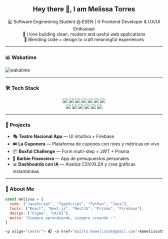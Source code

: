 <h2 align="center">Hey there 👋, I am <b>Melissa Torres</b></h2>

<p align="center">
💻 Software Engineering Student @ ESEN | 🌐 Frontend Developer & UX/UI Enthusiast <br/>
🚀 I love building clean, modern and useful web applications <br/>
🎨 Blending code + design to craft meaningful experiences
</p>

---

### 📊 Wakatime
![wakatime](https://wakatime.com/badge/user/your-wakatime-id.svg)

---

### 🛠️ Tech Stack
<p align="center">
  <img src="https://img.shields.io/badge/JavaScript-F7DF1E?logo=javascript&logoColor=000&style=for-the-badge" />
  <img src="https://img.shields.io/badge/TypeScript-3178C6?logo=typescript&logoColor=fff&style=for-the-badge" />
  <img src="https://img.shields.io/badge/React-61DAFB?logo=react&logoColor=000&style=for-the-badge" />
  <img src="https://img.shields.io/badge/Next.js-000000?logo=next.js&logoColor=fff&style=for-the-badge" />
  <img src="https://img.shields.io/badge/Tailwind_CSS-38B2AC?logo=tailwind-css&logoColor=fff&style=for-the-badge" />
  <img src="https://img.shields.io/badge/Ant_Design-0170FE?logo=ant-design&logoColor=fff&style=for-the-badge" />
  <img src="https://img.shields.io/badge/Figma-F24E1E?logo=figma&logoColor=fff&style=for-the-badge" />
  <br/>
  <img src="https://img.shields.io/badge/NestJS-E0234E?logo=nestjs&logoColor=fff&style=for-the-badge" />
  <img src="https://img.shields.io/badge/Prisma-2D3748?logo=prisma&logoColor=fff&style=for-the-badge" />
  <img src="https://img.shields.io/badge/Firebase-FFCA28?logo=firebase&logoColor=000&style=for-the-badge" />
  <img src="https://img.shields.io/badge/MongoDB-47A248?logo=mongodb&logoColor=fff&style=for-the-badge" />
  <img src="https://img.shields.io/badge/SQL-336791?logo=postgresql&logoColor=fff&style=for-the-badge" />
  <img src="https://img.shields.io/badge/Git-F05032?logo=git&logoColor=fff&style=for-the-badge" />
</p>

---

### 🚀 Projects
- 🎭 **Teatro Nacional App** — UI intuitiva + Firebase
- 🎟️ **La Cuponera** — Plataforma de cupones con roles y métricas en vivo
- 📦 **Boxful Challenge** — Form multi-step + JWT + Prisma
- 💸 **Barbie Financiera** — App de presupuestos personales
- 📊 **Dashboards con IA** — Analiza CSV/XLSX y crea gráficas instantáneas

---

### 🌱 About Me
```js
const melissa = {
  code: ["JavaScript", "TypeScript", "Python", "Java"],
  tools: ["React", "Next.js", "NestJS", "Prisma", "Firebase"],
  design: ["Figma", "UX/UI"],
  motto: "Siempre aprendiendo, siempre creando ✨"
}

<p align="center"> 📬 <a href="mailto:kmmelissat@gmail.com">kmmelissat@gmail.com</a> <br/> 🌐 Let’s connect on <a href="https://www.linkedin.com/in/tu-perfil/">LinkedIn</a> </p> ```

